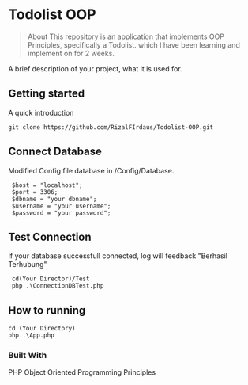 # Todolist OOP 
> About
This repository is an application that implements OOP Principles, specifically a Todolist. which I have been learning and implement on for 2 weeks.

A brief description of your project, what it is used for.

## Getting started

A quick introduction 

```shell
git clone https://github.com/RizalFIrdaus/Todolist-OOP.git
```

## Connect Database 

Modified Config file database in /Config/Database.
```shell
 $host = "localhost";
 $port = 3306;
 $dbname = "your dbname";
 $username = "your username";
 $password = "your password";
```

## Test Connection 

If your database successfull connected, log will feedback "Berhasil Terhubung"

```shell
 cd(Your Director)/Test
 php .\ConnectionDBTest.php
```

## How to running 
```shell
cd (Your Directory)
php .\App.php
```



### Built With
PHP Object Oriented Programming Principles

